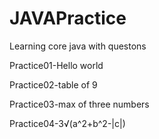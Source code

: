 # JAVAPractice
Learning core java with questons

Practice01-Hello world

Practice02-table of 9

Practice03-max of three numbers

Practice04-3√(a^2+b^2-|c|)
